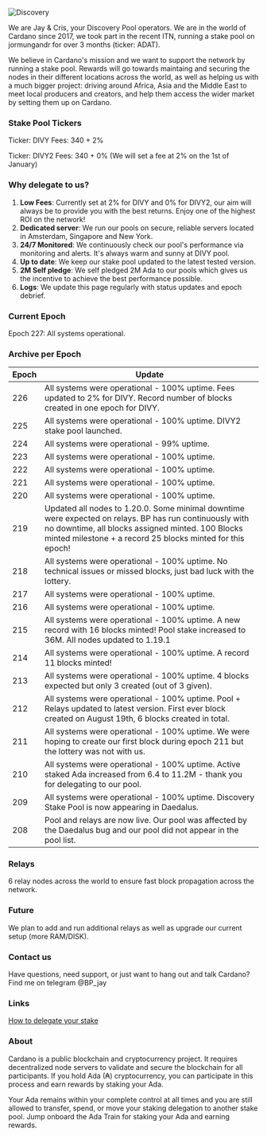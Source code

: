 
![Discovery](https://raw.githubusercontent.com/julienadatrain/ada-train/master/discovery.jpg "Discovery Pool")

We are Jay & Cris, your Discovery Pool operators. We are in the world of Cardano since 2017, we took part in the recent ITN, running a stake pool on jormungandr for over 3 months (ticker: ADAT).

We believe in Cardano's mission and we want to support the network by running a stake pool. Rewards will go towards maintaing and securing the nodes in their different locations across the world, as well as helping us with a much bigger project: driving around Africa, Asia and the Middle East to meet local producers and creators, and help them access the wider market by setting them up on Cardano.


### Stake Pool Tickers

Ticker: DIVY
Fees: 340 + 2%

Ticker: DIVY2
Fees: 340 + 0%
(We will set a fee at 2% on the 1st of January)

### Why delegate to us?

 1. **Low Fees**: Currently set at 2% for DIVY and 0% for DIVY2, our aim will always be to provide you with the best returns. Enjoy one of the highest ROI on the network!
 2. **Dedicated server**: We run our pools on secure, reliable servers located in Amsterdam, Singapore and New York.
 3. **24/7 Monitored**: We continuously check our pool's performance via monitoring and alerts. It's always warm and sunny at DIVY pool.
 4. **Up to date**: We keep our stake pool updated to the latest tested version.
 5. **2M Self pledge**: We self pledged 2M Ada to our pools which gives us the incentive to achieve the best performance possible.
 6. **Logs**: We update this page regularly with status updates and epoch debrief.

### Current Epoch

Epoch 227: All systems operational.

### Archive per Epoch

| Epoch  | Update  |
|---|---|
|  226 | All systems were operational - 100% uptime. Fees updated to 2% for DIVY. Record number of blocks created in one epoch for DIVY. |
|  225 | All systems were operational - 100% uptime. DIVY2 stake pool launched. |
|  224 | All systems were operational - 99% uptime. |
|  223| All systems were operational - 100% uptime. |
|  222 | All systems were operational - 100% uptime. |
|  221 | All systems were operational - 100% uptime. |
|  220 | All systems were operational - 100% uptime. |
|  219 | Updated all nodes to 1.20.0. Some minimal downtime were expected on relays. BP has run continuously with no downtime, all blocks assigned minted. 100 Blocks minted milestone + a record 25 blocks minted for this epoch! |
|  218 | All systems were operational - 100% uptime. No technical issues or missed blocks, just bad luck with the lottery. |
|  217 | All systems were operational - 100% uptime.|
|  216 | All systems were operational - 100% uptime.|
|  215 | All systems were operational - 100% uptime. A new record with 16 blocks minted! Pool stake increased to 36M. All nodes updated to 1.19.1 |
|  214 | All systems were operational - 100% uptime. A record 11 blocks minted!|
|  213 | All systems were operational - 100% uptime. 4 blocks expected but only 3 created (out of 3 given).|
|  212 | All systems were operational - 100% uptime. Pool + Relays updated to latest version. First ever block created on August 19th, 6 blocks created in total. |
|  211 | All systems were operational - 100% uptime. We were hoping to create our first block during epoch 211 but the lottery was not with us. |
|  210 | All systems were operational - 100% uptime. Active staked Ada increased from 6.4 to 11.2M - thank you for delegating to our pool. |
|  209 | All systems were operational - 100% uptime. Discovery Stake Pool is now appearing in Daedalus. |
|  208 | Pool and relays are now live. Our pool was affected by the Daedalus bug and our pool did not appear in the pool list. |
 
### Relays

6 relay nodes across the world to ensure fast block propagation across the network.

### Future

We plan to add and run additional relays as well as upgrade our current setup (more RAM/DISK).

### Contact us

Have questions, need support, or just want to hang out and talk Cardano? Find me on telegram @BP_jay

### Links

[How to delegate your stake](https://staking.cardano.org/en/delegation/)

### About

Cardano is a public blockchain and cryptocurrency project. It requires decentralized node servers to validate and secure the blockchain for all participants. If you hold Ada (₳) cryptocurrency, you can participate in this process and earn rewards by staking your Ada. 

Your Ada remains within your complete control at all times and you are still allowed to transfer, spend, or move your staking delegation to another stake pool. Jump onboard the Ada Train for staking your Ada and earning rewards.
